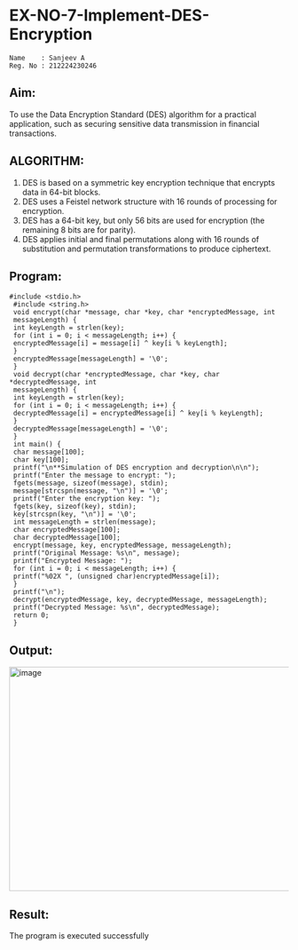 # EX-NO-7-Implement-DES-Encryption
```
Name    : Sanjeev A
Reg. No : 212224230246
```
## Aim:

To use the Data Encryption Standard (DES) algorithm for a practical application, such as securing sensitive data transmission in financial transactions.

## ALGORITHM:

1. DES is based on a symmetric key encryption technique that encrypts data in 64-bit blocks.
2. DES uses a Feistel network structure with 16 rounds of processing for encryption.
3. DES has a 64-bit key, but only 56 bits are used for encryption (the remaining 8 bits are for parity).
4. DES applies initial and final permutations along with 16 rounds of substitution and permutation transformations to produce ciphertext.

## Program:
```
#include <stdio.h>
 #include <string.h>
 void encrypt(char *message, char *key, char *encryptedMessage, int
 messageLength) {
 int keyLength = strlen(key);
 for (int i = 0; i < messageLength; i++) {
 encryptedMessage[i] = message[i] ^ key[i % keyLength];
 }
 encryptedMessage[messageLength] = '\0'; 
 }
 void decrypt(char *encryptedMessage, char *key, char *decryptedMessage, int
 messageLength) {
 int keyLength = strlen(key);
 for (int i = 0; i < messageLength; i++) {
 decryptedMessage[i] = encryptedMessage[i] ^ key[i % keyLength];
 }
 decryptedMessage[messageLength] = '\0';
 }
 int main() {
 char message[100];
 char key[100];
 printf("\n**Simulation of DES encryption and decryption\n\n");
 printf("Enter the message to encrypt: ");
 fgets(message, sizeof(message), stdin);
 message[strcspn(message, "\n")] = '\0';
 printf("Enter the encryption key: ");
 fgets(key, sizeof(key), stdin);
 key[strcspn(key, "\n")] = '\0'; 
 int messageLength = strlen(message);
 char encryptedMessage[100];
 char decryptedMessage[100];
 encrypt(message, key, encryptedMessage, messageLength);
 printf("Original Message: %s\n", message);
 printf("Encrypted Message: ");
 for (int i = 0; i < messageLength; i++) {
 printf("%02X ", (unsigned char)encryptedMessage[i]);
 }
 printf("\n");
 decrypt(encryptedMessage, key, decryptedMessage, messageLength);
 printf("Decrypted Message: %s\n", decryptedMessage);
 return 0;
 }
```
## Output:
<img width="812" height="404" alt="image" src="https://github.com/user-attachments/assets/dc9ae3ae-7281-4958-980a-9bc55c2a9e89" />


## Result:
  The program is executed successfully

